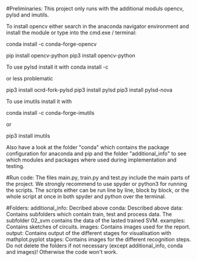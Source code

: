 #Preliminaries:
This project only runs with the additional moduls opencv, pylsd and imutils.

To install opencv either search in the anaconda navigator environment and install the module
or type into the cmd.exe / terminal:

conda install -c conda-forge-opencv

pip install opencv-python
pip3 install opencv-python

To use pylsd install it with
conda install -c

or less problematic

pip3 install ocrd-fork-pylsd
pip3 install pylsd
pip3 install pylsd-nova

To use imutils install it with

conda install -c conda-forge-imutils

or

pip3 install imutils

Also have a look at the folder "conda" which contains the package configuration
for anaconda and pip and the folder "additional_info" to see
which modules and packages where used during implementation and testing.

#Run code:
The files main.py, train.py and test.py include the main
parts of the project. 
We strongly recommend to use spyder or python3 for running the scripts.
The scripts either can be run line by line, block by block, or the whole script at once
in both spyder and python over the terminal.

#Folders:
additional_info: Decribed above
conda: Described above
data: Contains subfolders which contain train, test and process data. The subfolder 02_svm contains
the data of the lasted trained SVM.
examples: Contains sketches of circuits.
images: Contains images used for the report.
output: Contains output of the different stages for visualisation with mathplot.pyplot
stages: Contains images for the different recognition steps.
Do not delete the folders if not necessary (except additional_info, conda and images)! 
Otherwise the code won't work.




